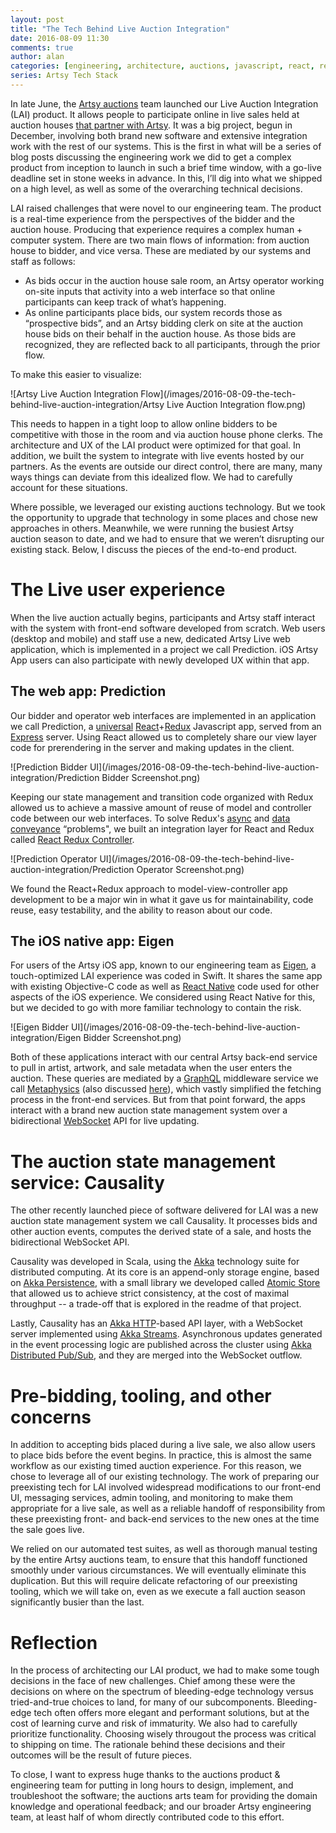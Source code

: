 ```yaml
---
layout: post
title: "The Tech Behind Live Auction Integration"
date: 2016-08-09 11:30
comments: true
author: alan
categories: [engineering, architecture, auctions, javascript, react, redux, scala, akka, swift, launch, lifecycle]
series: Artsy Tech Stack
---
```


In late June, the [Artsy auctions](https://www.artsy.net/auctions/) team launched our Live Auction Integration (LAI) product. It allows people to participate online in live sales held at auction houses [that partner with Artsy](https://www.artsy.net/auction-partnerships). It was a big project, begun in December, involving both brand new software and extensive integration work with the rest of our systems. This is the first in what will be a series of blog posts discussing the engineering work we did to get a complex product from inception to launch in such a brief time window, with a go-live deadline set in stone weeks in advance. In this, I’ll dig into what we shipped on a high level, as well as some of the overarching technical decisions.

<!-- more -->

LAI raised challenges that were novel to our engineering team. The product is a real-time experience from the perspectives of the bidder and the auction house. Producing that experience requires a complex human + computer system. There are two main flows of information: from auction house to bidder, and vice versa. These are mediated by our systems and staff as follows:

- As bids occur in the auction house sale room, an Artsy operator working on-site inputs that activity into a web interface so that online participants can keep track of what’s happening.
- As online participants place bids, our system records those as “prospective bids”, and an Artsy bidding clerk on site at the auction house bids on their behalf in the auction house. As those bids are recognized, they are reflected back to all participants, through the prior flow.

To make this easier to visualize:

![Artsy Live Auction Integration Flow](/images/2016-08-09-the-tech-behind-live-auction-integration/Artsy Live Auction Integration flow.png)

This needs to happen in a tight loop to allow online bidders to be competitive with those in the room and via auction house phone clerks. The architecture and UX of the LAI product were optimized for that goal. In addition, we built the system to integrate with live events hosted by our partners. As the events are outside our direct control, there are many, many ways things can deviate from this idealized flow. We had to carefully account for these situations.

Where possible, we leveraged our existing auctions technology. But we took the opportunity to upgrade that technology in some places and chose new approaches in others. Meanwhile, we were running the busiest Artsy auction season to date, and we had to ensure that we weren’t disrupting our existing stack. Below, I discuss the pieces of the end-to-end product.

# The Live user experience

When the live auction actually begins, participants and Artsy staff interact with the system with front-end software developed from scratch. Web users (desktop and mobile) and staff use a new, dedicated Artsy Live web application, which is implemented in a project we call Prediction. iOS Artsy App users can also participate with newly developed UX within that app.

## The web app: Prediction

Our bidder and operator web interfaces are implemented in an application we call Prediction, a [universal](https://medium.com/@mjackson/universal-javascript-4761051b7ae9#.ev1yd3juy) [React](https://facebook.github.io/react/)+[Redux](http://redux.js.org/) Javascript app, served from an [Express](http://expressjs.com/) server. Using React allowed us to completely share our view layer code for prerendering in the server and making updates in the client.

![Prediction Bidder UI](/images/2016-08-09-the-tech-behind-live-auction-integration/Prediction Bidder Screenshot.png)

Keeping our state management and transition code organized with Redux allowed us to achieve a massive amount of reuse of model and controller code between our web interfaces. To solve Redux's [async](http://stackoverflow.com/q/34570758/807674) and [data conveyance](http://stackoverflow.com/q/34299460/807674) “problems", we built an integration layer for React and Redux called [React Redux Controller](https://github.com/artsy/react-redux-controller).

![Prediction Operator UI](/images/2016-08-09-the-tech-behind-live-auction-integration/Prediction Operator Screenshot.png)

We found the React+Redux approach to model-view-controller app development to be a major win in what it gave us for maintainability, code reuse, easy testability, and the ability to reason about our code.

## The iOS native app: Eigen

For users of the Artsy iOS app, known to our engineering team as [Eigen](https://github.com/artsy/eigen), a touch-optimized LAI experience was coded in Swift. It shares the same app with existing Objective-C code as well as [React Native](https://facebook.github.io/react-native/) code used for other aspects of the iOS experience. We considered using React Native for this, but we decided to go with more familiar technology to contain the risk.

![Eigen Bidder UI](/images/2016-08-09-the-tech-behind-live-auction-integration/Eigen Bidder Screenshot.png)

Both of these applications interact with our central Artsy back-end service to pull in artist, artwork, and sale metadata when the user enters the auction. These queries are mediated by a [GraphQL](http://graphql.org/) middleware service we call [Metaphysics](https://github.com/artsy/metaphysics) (also discussed [here](/blog/2016/06/19/graphql-for-mobile/)), which vastly simplified the fetching process in the front-end services. But from that point forward, the apps interact with a brand new auction state management system over a bidirectional [WebSocket](https://en.wikipedia.org/wiki/WebSocket) API for live updating.

# The auction state management service: Causality

The other recently launched piece of software delivered for LAI was a new auction state management system we call Causality. It processes bids and other auction events, computes the derived state of a sale, and hosts the bidirectional WebSocket API.

Causality was developed in Scala, using the [Akka](http://doc.akka.io/docs/akka/current/intro/what-is-akka.html) technology suite for distributed computing. At its core is an append-only storage engine, based on [Akka Persistence](http://doc.akka.io/docs/akka/current/scala/persistence.html), with a small library we developed called [Atomic Store](https://github.com/artsy/atomic-store) that allowed us to achieve strict consistency, at the cost of maximal throughput -- a trade-off that is explored in the readme of that project.

Lastly, Causality has an [Akka HTTP](http://doc.akka.io/docs/akka/current/scala/http/introduction.html)-based API layer, with a WebSocket server implemented using [Akka Streams](http://doc.akka.io/docs/akka/current/scala/stream/stream-introduction.html). Asynchronous updates generated in the event processing logic are published across the cluster using [Akka Distributed Pub/Sub](http://doc.akka.io/docs/akka/current/scala/distributed-pub-sub.html), and they are merged into the WebSocket outflow.

# Pre-bidding, tooling, and other concerns

In addition to accepting bids placed during a live sale, we also allow users to place bids before the event begins. In practice, this is almost the same workflow as our existing timed auction experience. For this reason, we chose to leverage all of our existing technology. The work of preparing our preexisting tech for LAI involved widespread modifications to our front-end UI, messaging services, admin tooling, and monitoring to make them appropriate for a live sale, as well as a reliable handoff of responsibility from these preexisting front- and back-end services to the new ones at the time the sale goes live.

We relied on our automated test suites, as well as thorough manual testing by the entire Artsy auctions team, to ensure that this handoff functioned smoothly under various circumstances. We will eventually eliminate this duplication. But this will require delicate refactoring of our preexisting tooling, which we will take on, even as we execute a fall auction season significantly busier than the last.

# Reflection

In the process of architecting our LAI product, we had to make some tough decisions in the face of new challenges. Chief among these were the decisions on where on the spectrum of bleeding-edge technology versus tried-and-true choices to land, for many of our subcomponents. Bleeding-edge tech often offers more elegant and performant solutions, but at the cost of learning curve and risk of immaturity. We also had to carefully prioritize functionality. Choosing wisely througout the process was critical to shipping on time. The rationale behind these decisions and their outcomes will be the result of future pieces.

To close, I want to express huge thanks to the auctions product & engineering team for putting in long hours to design, implement, and troubleshoot the software; the auctions arts team for providing the domain knowledge and operational feedback; and our broader Artsy engineering team, at least half of whom directly contributed code to this effort.

